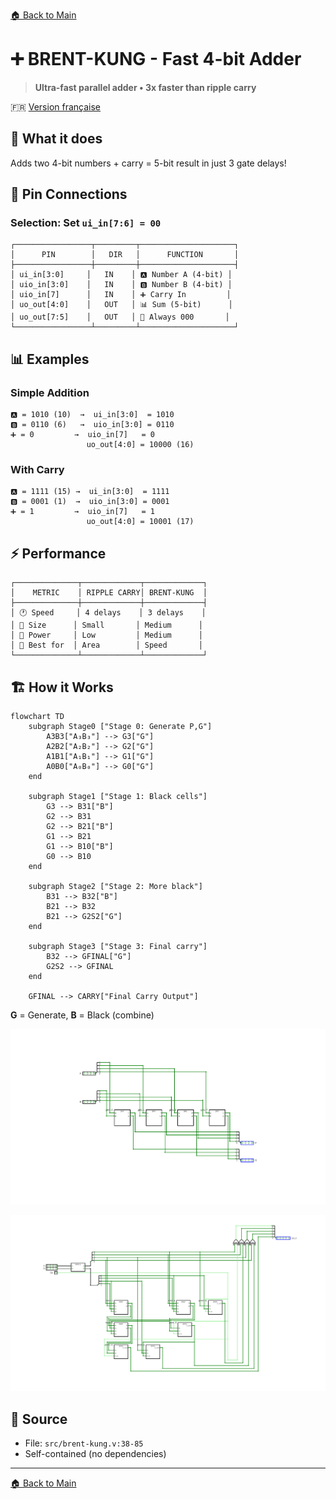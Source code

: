 [🏠 Back to Main](../README.md)

# ➕ BRENT-KUNG - Fast 4-bit Adder

> **Ultra-fast parallel adder • 3x faster than ripple carry**

🇫🇷 [Version française](brent-kung_FR.md)

## 🎯 What it does
Adds two 4-bit numbers + carry = 5-bit result in just 3 gate delays!

## 🔌 Pin Connections

### Selection: Set `ui_in[7:6] = 00`

```
┌─────────────────┬─────────┬─────────────────────┐
│      PIN        │   DIR   │      FUNCTION       │
├─────────────────┼─────────┼─────────────────────┤
│ ui_in[3:0]     │   IN    │ 🅰️ Number A (4-bit) │
│ uio_in[3:0]    │   IN    │ 🅱️ Number B (4-bit) │
│ uio_in[7]      │   IN    │ ➕ Carry In         │
│ uo_out[4:0]    │   OUT   │ 📊 Sum (5-bit)      │
│ uo_out[7:5]    │   OUT   │ 🚫 Always 000       │
└─────────────────┴─────────┴─────────────────────┘
```

## 📊 Examples

### Simple Addition
```
🅰️ = 1010 (10)  →  ui_in[3:0]  = 1010
🅱️ = 0110 (6)   →  uio_in[3:0] = 0110  
➕ = 0         →  uio_in[7]   = 0
                 uo_out[4:0] = 10000 (16)
```

### With Carry
```
🅰️ = 1111 (15) →  ui_in[3:0]  = 1111
🅱️ = 0001 (1)  →  uio_in[3:0] = 0001
➕ = 1         →  uio_in[7]   = 1
                 uo_out[4:0] = 10001 (17)
```

## ⚡ Performance

```
┌──────────────┬─────────────┬─────────────┐
│    METRIC    │ RIPPLE CARRY│ BRENT-KUNG  │
├──────────────┼─────────────┼─────────────┤
│ 🕐 Speed     │ 4 delays    │ 3 delays    │
│ 📐 Size      │ Small       │ Medium      │
│ 🔋 Power     │ Low         │ Medium      │
│ 🎯 Best for  │ Area        │ Speed       │
└──────────────┴─────────────┴─────────────┘
```

## 🏗️ How it Works

```mermaid
flowchart TD
    subgraph Stage0 ["Stage 0: Generate P,G"]
        A3B3["A₃B₃"] --> G3["G"]
        A2B2["A₂B₂"] --> G2["G"]
        A1B1["A₁B₁"] --> G1["G"]
        A0B0["A₀B₀"] --> G0["G"]
    end
    
    subgraph Stage1 ["Stage 1: Black cells"]
        G3 --> B31["B"]
        G2 --> B31
        G2 --> B21["B"]
        G1 --> B21
        G1 --> B10["B"]
        G0 --> B10
    end
    
    subgraph Stage2 ["Stage 2: More black"]
        B31 --> B32["B"]
        B21 --> B32
        B21 --> G2S2["G"]
    end
    
    subgraph Stage3 ["Stage 3: Final carry"]
        B32 --> GFINAL["G"]
        G2S2 --> GFINAL
    end
    
    GFINAL --> CARRY["Final Carry Output"]
```

**G** = Generate, **B** = Black (combine)

![Brent-Kung Algorithm Stages](step0_4.png)

![4-bit Implementation](brent4.png)

## 📂 Source
- File: `src/brent-kung.v:38-85`
- Self-contained (no dependencies)

---
[🏠 Back to Main](../README.md)
